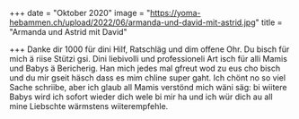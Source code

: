 +++
date = "Oktober 2020"
image = "https://yoma-hebammen.ch/upload/2022/06/armanda-und-david-mit-astrid.jpg"
title = "Armanda und Astrid mit David"

+++
Danke dir 1000 für dini Hilf, Ratschläg und dim offene Ohr. Du bisch für mich ä riise Stützi gsi. Dini liebivolli und professioneli Art isch für alli Mamis und Babys ä Bericherig. Han mich jedes mal gfreut wod zu eus cho bisch und du mir gseit häsch dass es mim chline super gaht. Ich chönt no so viel Sache schriibe, aber ich glaub all Mamis verstönd mich wäni säg: bi wiitere Babys wird ich sofort wieder dich wele bi mir ha und ich wür dich au all mine Liebschte wärmstens wiiterempfehle.